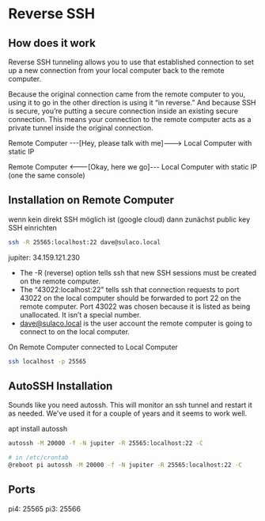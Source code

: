 # Reverse SSH

## How does it work

Reverse SSH tunneling allows you to use that established connection to set up a new connection from your local computer back to the remote computer.

Because the original connection came from the remote computer to you, using it to go in the other direction is using it “in reverse.” And because SSH is secure, you’re putting a secure connection inside an existing secure connection. This means your connection to the remote computer acts as a private tunnel inside the original connection.

Remote Computer ---[Hey, please talk with me]---> Local Computer with static IP

Remote Computer <---[Okay, here we go]--- Local Computer with static IP (one the same console)

## Installation on Remote Computer

wenn kein direkt SSH möglich ist (google cloud) dann zunächst public key SSH einrichten

```bash
ssh -R 25565:localhost:22 dave@sulaco.local
```

jupiter: 34.159.121.230

- The -R (reverse) option tells ssh that new SSH sessions must be created on the remote computer.
- The “43022:localhost:22” tells ssh that connection requests to port 43022 on the local computer should be forwarded to port 22 on the remote computer. Port 43022 was chosen because it is listed as being unallocated. It isn’t a special number.
- dave@sulaco.local is the user account the remote computer is going to connect to on the local computer.

On Remote Computer connected to Local Computer

```bash
ssh localhost -p 25565
```

## AutoSSH Installation

Sounds like you need autossh. This will monitor an ssh tunnel and restart it as needed. We've used it for a couple of years and it seems to work well.

apt install autossh

```bash
autossh -M 20000 -f -N jupiter -R 25565:localhost:22 -C

# in /etc/crontab
@reboot pi autossh -M 20000 -f -N jupiter -R 25565:localhost:22 -C
```

## Ports

pi4: 25565
pi3: 25566
